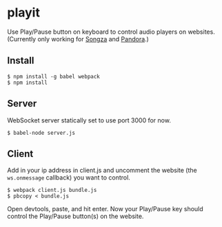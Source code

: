 # playit

Use Play/Pause button on keyboard to control audio players on websites. (Currently only working for [Songza](http://songza.com) and [Pandora](http://pandora.com).)

## Install

    $ npm install -g babel webpack
    $ npm install

## Server

WebSocket server statically set to use port 3000 for now.

    $ babel-node server.js

## Client

Add in your ip address in client.js and uncomment the website (the `ws.onmessage` callback) you want to control.

    $ webpack client.js bundle.js
    $ pbcopy < bundle.js

Open devtools, paste, and hit enter. Now your Play/Pause key should control the Play/Pause button(s) on the website.
